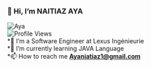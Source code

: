 ### 👋 Hi, I’m NAITIAZ AYA</br>
![Aya](https://media.giphy.com/media/LMcB8XospGZO8UQq87/giphy.gif)</br>
![Profile Views](https://gpvc.arturio.dev/naitiaz-aya)</br>
*💞️ I’m a Software Engineer  at Lexus Ingénieurie</br>
*🌱 I’m currently learning JAVA Language</br>
*📫 How to reach me **Ayaniatiaz1@gmail.com**</br>
